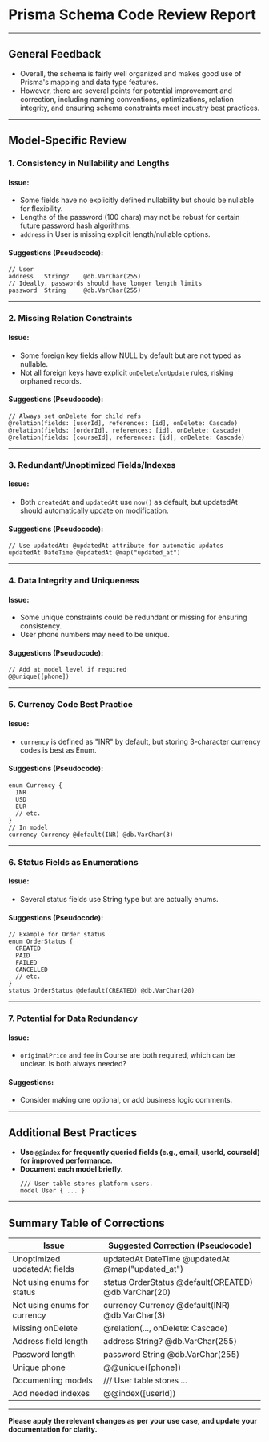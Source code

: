 # Prisma Schema Code Review Report

---

## General Feedback

- Overall, the schema is fairly well organized and makes good use of Prisma's mapping and data type features.
- However, there are several points for potential improvement and correction, including naming conventions, optimizations, relation integrity, and ensuring schema constraints meet industry best practices.

---

## Model-Specific Review

### 1. **Consistency in Nullability and Lengths**

#### Issue:
- Some fields have no explicitly defined nullability but should be nullable for flexibility.
- Lengths of the password (100 chars) may not be robust for certain future password hash algorithms.
- `address` in User is missing explicit length/nullable options.

#### Suggestions (Pseudocode):

```prisma
// User
address   String?    @db.VarChar(255)
// Ideally, passwords should have longer length limits
password  String     @db.VarChar(255)
```
---

### 2. **Missing Relation Constraints**

#### Issue:
- Some foreign key fields allow NULL by default but are not typed as nullable.
- Not all foreign keys have explicit `onDelete`/`onUpdate` rules, risking orphaned records.

#### Suggestions (Pseudocode):

```prisma
// Always set onDelete for child refs
@relation(fields: [userId], references: [id], onDelete: Cascade)
@relation(fields: [orderId], references: [id], onDelete: Cascade)
@relation(fields: [courseId], references: [id], onDelete: Cascade)
```
---

### 3. **Redundant/Unoptimized Fields/Indexes**

#### Issue:
- Both `createdAt` and `updatedAt` use `now()` as default, but updatedAt should automatically update on modification.

#### Suggestions (Pseudocode):

```prisma
// Use updatedAt: @updatedAt attribute for automatic updates
updatedAt DateTime @updatedAt @map("updated_at")
```
---

### 4. **Data Integrity and Uniqueness**

#### Issue:
- Some unique constraints could be redundant or missing for ensuring consistency.
- User phone numbers may need to be unique.

#### Suggestions (Pseudocode):

```prisma
// Add at model level if required
@@unique([phone])
```
---

### 5. **Currency Code Best Practice**

#### Issue:
- `currency` is defined as "INR" by default, but storing 3-character currency codes is best as Enum.

#### Suggestions (Pseudocode):

```prisma
enum Currency {
  INR
  USD
  EUR
  // etc.
}
// In model
currency Currency @default(INR) @db.VarChar(3)
```
---

### 6. **Status Fields as Enumerations**

#### Issue:
- Several status fields use String type but are actually enums.

#### Suggestions (Pseudocode):

```prisma
// Example for Order status
enum OrderStatus {
  CREATED
  PAID
  FAILED
  CANCELLED
  // etc.
}
status OrderStatus @default(CREATED) @db.VarChar(20)
```
---

### 7. **Potential for Data Redundancy**

#### Issue:
- `originalPrice` and `fee` in Course are both required, which can be unclear. Is both always needed?

#### Suggestions:
- Consider making one optional, or add business logic comments.

---

## Additional Best Practices

- **Use `@@index` for frequently queried fields (e.g., email, userId, courseId) for improved performance.**
- **Document each model briefly.**  
  ```prisma
  /// User table stores platform users.
  model User { ... }
  ```

---

## Summary Table of Corrections

| Issue                        | Suggested Correction (Pseudocode)                  |
|------------------------------|----------------------------------------------------|
| Unoptimized updatedAt fields | updatedAt DateTime @updatedAt @map("updated_at")   |
| Not using enums for status   | status OrderStatus @default(CREATED) @db.VarChar(20)|
| Not using enums for currency | currency Currency @default(INR) @db.VarChar(3)     |
| Missing onDelete             | @relation(..., onDelete: Cascade)                  |
| Address field length         | address String? @db.VarChar(255)                   |
| Password length              | password String @db.VarChar(255)                   |
| Unique phone                 | @@unique([phone])                                  |
| Documenting models           | /// User table stores ...                          |
| Add needed indexes           | @@index([userId])                                  |

---
**Please apply the relevant changes as per your use case, and update your documentation for clarity.**
